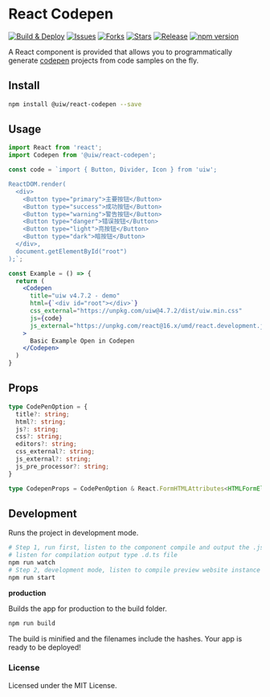 React Codepen
===

<!--dividing-->

[![Build & Deploy](https://github.com/uiwjs/react-codepen/workflows/Build%20&%20Deploy/badge.svg)](https://github.com/uiwjs/react-codepen/actions)
[![Issues](https://img.shields.io/github/issues/uiwjs/react-codepen.svg)](https://github.com/uiwjs/react-codepen/issues)
[![Forks](https://img.shields.io/github/forks/uiwjs/react-codepen.svg)](https://github.com/uiwjs/react-codepen/network)
[![Stars](https://img.shields.io/github/stars/uiwjs/react-codepen.svg)](https://github.com/uiwjs/react-codepen/stargazers)
[![Release](https://img.shields.io/github/release/uiwjs/react-codepen)](https://github.com/uiwjs/react-codepen/releases)
[![npm version](https://img.shields.io/npm/v/@uiw/react-codepen.svg)](https://www.npmjs.com/package/@uiw/react-codepen)

A React component is provided that allows you to programmatically generate [codepen](https://codepen.io/) projects from code samples on the fly.

## Install

```bash
npm install @uiw/react-codepen --save
```

## Usage

```jsx
import React from 'react';
import Codepen from '@uiw/react-codepen';

const code = `import { Button, Divider, Icon } from 'uiw';

ReactDOM.render(
  <div>
    <Button type="primary">主要按钮</Button>
    <Button type="success">成功按钮</Button>
    <Button type="warning">警告按钮</Button>
    <Button type="danger">错误按钮</Button>
    <Button type="light">亮按钮</Button>
    <Button type="dark">暗按钮</Button>
  </div>,
  document.getElementById("root")
);`;

const Example = () => {
  return (
    <Codepen
      title="uiw v4.7.2 - demo"
      html={`<div id="root"></div>`}
      css_external="https://unpkg.com/uiw@4.7.2/dist/uiw.min.css"
      js={code}
      js_external="https://unpkg.com/react@16.x/umd/react.development.js;https://unpkg.com/react-dom@16.x/umd/react-dom.development.js;https://unpkg.com/classnames@2.2.6/index.js;https://unpkg.com/uiw@4.7.2/dist/uiw.min.js;https://unpkg.com/@uiw/codepen-require-polyfill@1.0.2/index.js"
    >
      Basic Example Open in Codepen
    </Codepen>
  )
}
```

## Props

```typescript
type CodePenOption = {
  title?: string;
  html?: string;
  js?: string;
  css?: string;
  editors?: string;
  css_external?: string;
  js_external?: string;
  js_pre_processor?: string;
}

type CodepenProps = CodePenOption & React.FormHTMLAttributes<HTMLFormElement>;
```

## Development

Runs the project in development mode.  

```bash
# Step 1, run first, listen to the component compile and output the .js file
# listen for compilation output type .d.ts file
npm run watch
# Step 2, development mode, listen to compile preview website instance
npm run start
```

**production**

Builds the app for production to the build folder.

```bash
npm run build
```

The build is minified and the filenames include the hashes.
Your app is ready to be deployed!

### License

Licensed under the MIT License.
